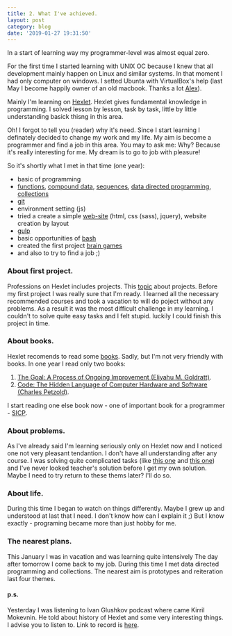 ```yaml
---
title: 2. What I've achieved.
layout: post
category: blog
date: '2019-01-27 19:31:50'
---
```


In a start of learning way my programmer-level was almost equal zero.

For the first time I started learning with UNIX OC because I knew that all development
mainly happen on Linux and similar systems. In that moment I had only computer on windows. I setted Ubunta with VirtualBox's help (last May I become happily owner of an old macbook. Thanks a lot [Alex](https://vk.com/id4417964)).

Mainly I'm learning on [Hexlet](https://ru.hexlet.io/).  Hexlet gives fundamental knowledge in programming. I solved lesson by lesson, task by task, little by little understanding basick thisng in this area. 

Oh! I forgot to tell you (reader) why it's need. Since I start learning I definately decided to change my work and my life. My aim is become a programmer and find a job in this area. You may to ask me: Why? Because it's really interesting for me. My dream is to go to job with pleasure!

So it's shortly what I met in that time (one year):
* basic of programming
* [functions](https://ru.hexlet.io/courses/js-functions), [compound data](https://ru.hexlet.io/courses/compound_data), [sequences](https://ru.hexlet.io/courses/sequences), [data directed programming](https://ru.hexlet.io/courses/ddp), [collections](https://ru.hexlet.io/courses/js_collections)
* [git](https://ru.wikipedia.org/wiki/Git)
* environment setting (js)
* tried a create a simple [web-site](http://irinaivochkina.info/) (html, css (sass), jquery), website creation by layout
* [gulp](https://gulpjs.com/)
* basic opportunities of [bash](https://ru.wikipedia.org/wiki/Bash)
* created the first project [brain games](https://github.com/nikitaivochkin/project-lvl1-s280)
* and also to try to find a job ;)

### About first project.
Professions on Hexlet includes projects. This [topic](https://help.hexlet.io/article/29-projects) about projects. 
Before my first project I was really sure that I'm ready. I learned all the necessary recommended courses and took a vacation to will do poject without any problems. 
As a result it was the most difficult challenge in my learning. I couldn't to solve quite easy tasks and I felt stupid. luckily I could finish this project in time. 

### About books.

Hexlet recomends to read some [books](https://ru.hexlet.io/pages/recommended-books). Sadly, but I'm not very friendly with books. In one year I read only two books: 
1. [The Goal: A Process of Ongoing Improvement (Eliyahu M. Goldratt)](https://www.ozon.ru/context/detail/id/28347106/).
2. [Code: The Hidden Language of Computer Hardware and Software (Charles Petzold)](https://www.ozon.ru/context/detail/id/125884/).

I start reading one else book now - one of important book for a programmer - [SICP](https://www.ozon.ru/context/detail/id/5322055/).

### About problems.
As I've already said I'm learning seriously only on Hexlet now and I noticed one not very pleasant tendantion. I don't have all understanding after any course. I was solving quite complicated tasks (like [this one](https://ru.hexlet.io/challenges/js_sequences_queens) and [this one](https://ru.hexlet.io/challenges/js_sequences_hierarchy)) and I've never looked teacher's solution before I get my own solution. Maybe I need to try return to these thems later? I'll do so.

### About life.

During this time I began to watch on things differently. Maybe I grew up and understood at last that I need. I don't know how can I explain it ;) 
But I know exactly - programing became more than just hobby for me.

### The nearest plans.

This January I was in vacation and was learning quite intensively The day after tomorrow I come back to my job. During this time I met data directed programming and collections. The nearest aim is prototypes and reiteration last four themes.

#### p.s. 
Yesterday I was listening to Ivan Glushkov podcast where came Kirril Mokevnin. He told about history of Hexlet and some very interesting things. I advise you to listen to. Link to record is [here](https://devzen.ru/episode-0226/).